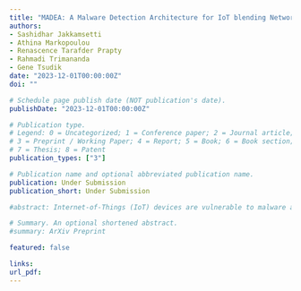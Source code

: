 ```yaml
---
title: "MADEA: A Malware Detection Architecture for IoT blending Network Monitoring and Device Attestation"
authors:
- Sashidhar Jakkamsetti
- Athina Markopoulou
- Renascence Tarafder Prapty
- Rahmadi Trimananda
- Gene Tsudik
date: "2023-12-01T00:00:00Z"
doi: ""

# Schedule page publish date (NOT publication's date).
publishDate: "2023-12-01T00:00:00Z"

# Publication type.
# Legend: 0 = Uncategorized; 1 = Conference paper; 2 = Journal article;
# 3 = Preprint / Working Paper; 4 = Report; 5 = Book; 6 = Book section;
# 7 = Thesis; 8 = Patent
publication_types: ["3"]

# Publication name and optional abbreviated publication name.
publication: Under Submission
publication_short: Under Submission

#abstract: Internet-of-Things (IoT) devices are vulnerable to malware and require new mitigation techniques due to their limited resources. To that end, previous research has used periodic Remote Attestation (RA) or Traffic Analysis (TA) to detect malware in IoT devices. However, RA is expensive, and TA only raises suspicion without confirming malware presence. To solve this, we design MADEA, the first system that blends RA and TA to offer a comprehensive approach to malware detection for the IoT ecosystem. TA builds profiles of expected packet traces during benign operations of each device and then uses them to detect malware from network traffic in real-time. RA confirms the presence or absence of malware on the device. MADEA achieves 100% true positive rate. It also outperforms other approaches with 160× faster detection time and, for a 1.84 W camera, it can save at least ∼26 Wh of power yearly consumed for periodic malware detection.

# Summary. An optional shortened abstract.
#summary: ArXiv Preprint

featured: false

links:
url_pdf: 
---
```

